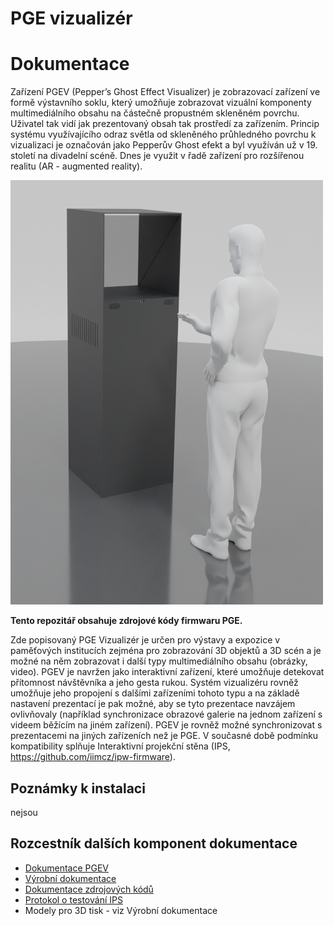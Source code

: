 # PGE vizualizér
# Dokumentace

Zařízení PGEV (Pepper’s Ghost Effect Visualizer) je zobrazovací zařízení ve formě výstavního soklu, který umožňuje zobrazovat 
vizuální komponenty multimediálního obsahu na částečně propustném skleněném povrchu. Uživatel tak vidí jak prezentovaný obsah 
tak prostředí za zařízením. Princip systému využívajícího odraz světla od skleněného průhledného povrchu k vizualizaci je 
označován jako Pepperův Ghost efekt a byl využíván už v 19. století na divadelní scéně. Dnes je využit v řadě zařízení pro 
rozšířenou realitu (AR - augmented reality).  

![Koncept](Doc/Images/pge-promo-small.png)

**Tento repozitář obsahuje zdrojové kódy firmwaru PGE.**

Zde popisovaný PGE Vizualizér je určen pro výstavy a expozice v paměťových institucích zejména pro zobrazování 3D objektů a 3D scén 
a je možné na něm zobrazovat i další typy multimediálního obsahu (obrázky, video). PGEV je navržen jako interaktivní zařízení, které 
umožňuje detekovat přítomnost návštěvníka a jeho gesta rukou. Systém vizualizéru rovněž umožňuje jeho propojení s dalšími zařízeními 
tohoto typu a na základě nastavení prezentací je pak možné, aby se tyto prezentace navzájem ovlivňovaly (například synchronizace 
obrazové galerie na jednom zařízení s videem běžícím na jiném zařízení). PGEV je rovněž možné synchronizovat s prezentacemi na 
jiných zařízeních než je PGE. V současné době podmínku kompatibility splňuje Interaktivní projekční stěna 
(IPS, https://github.com/iimcz/ipw-firmware).


## Poznámky k instalaci

nejsou

## Rozcestník dalších komponent dokumentace
- [Dokumentace PGEV](https://raw.githubusercontent.com/iimcz/pge-box/main/Doc/pgev_dokumentace.pdf)
- [Výrobní dokumentace](https://raw.githubusercontent.com/iimcz/pge-box/main/Doc/PGEV-model-set-fusion.f3z)
- [Dokumentace zdrojových kódů](https://raw.githubusercontent.com/iimcz/ipw-firmware/master/Doc/EMT_SDK_programatorska_dokumentace.pdf)
- [Protokol o testování IPS](https://raw.githubusercontent.com/iimcz/pge-box/main/Doc/DCGI-FVZ-01-2022-PTF.pdf)
- Modely pro 3D tisk  - viz Výrobní dokumentace
